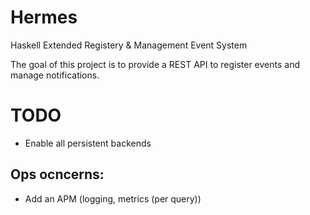 # Hermes

Haskell Extended Registery & Management Event System

The goal of this project is to provide a REST API to register events and manage notifications.

# TODO

 * Enable all persistent backends

## Ops ocncerns:

 * Add an APM (logging, metrics (per query))
